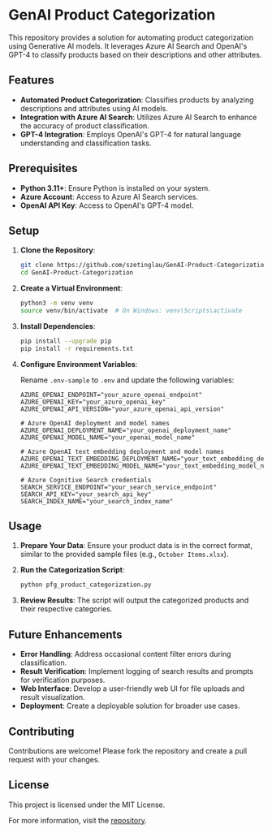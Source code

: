 # GenAI Product Categorization

This repository provides a solution for automating product categorization using Generative AI models. It leverages Azure AI Search and OpenAI's GPT-4 to classify products based on their descriptions and other attributes.

## Features

- **Automated Product Categorization**: Classifies products by analyzing descriptions and attributes using AI models.
- **Integration with Azure AI Search**: Utilizes Azure AI Search to enhance the accuracy of product classification.
- **GPT-4 Integration**: Employs OpenAI's GPT-4 for natural language understanding and classification tasks.

## Prerequisites

- **Python 3.11+**: Ensure Python is installed on your system.
- **Azure Account**: Access to Azure AI Search services.
- **OpenAI API Key**: Access to OpenAI's GPT-4 model.

## Setup

1. **Clone the Repository**:

   ```bash
   git clone https://github.com/szetinglau/GenAI-Product-Categorization.git
   cd GenAI-Product-Categorization
   ```

2. **Create a Virtual Environment**:

   ```bash
   python3 -m venv venv
   source venv/bin/activate  # On Windows: venv\Scripts\activate
   ```

3. **Install Dependencies**:

   ```bash
   pip install --upgrade pip
   pip install -r requirements.txt
   ```

4. **Configure Environment Variables**:

   Rename `.env-sample` to `.env` and update the following variables:

   ```env
   AZURE_OPENAI_ENDPOINT="your_azure_openai_endpoint"
   AZURE_OPENAI_KEY="your_azure_openai_key"
   AZURE_OPENAI_API_VERSION="your_azure_openai_api_version"
   
   # Azure OpenAI deployment and model names
   AZURE_OPENAI_DEPLOYMENT_NAME="your_openai_deployment_name"
   AZURE_OPENAI_MODEL_NAME="your_openai_model_name"
   
   # Azure OpenAI text embedding deployment and model names
   AZURE_OPENAI_TEXT_EMBEDDING_DEPLOYMENT_NAME="your_text_embedding_deployment_name"
   AZURE_OPENAI_TEXT_EMBEDDING_MODEL_NAME="your_text_embedding_model_name"
   
   # Azure Cognitive Search credentials
   SEARCH_SERVICE_ENDPOINT="your_search_service_endpoint"
   SEARCH_API_KEY="your_search_api_key"
   SEARCH_INDEX_NAME="your_search_index_name"
   ```

## Usage

1. **Prepare Your Data**: Ensure your product data is in the correct format, similar to the provided sample files (e.g., `October Items.xlsx`).

2. **Run the Categorization Script**:

   ```bash
   python pfg_product_categorization.py
   ```

3. **Review Results**: The script will output the categorized products and their respective categories.

## Future Enhancements

- **Error Handling**: Address occasional content filter errors during classification.
- **Result Verification**: Implement logging of search results and prompts for verification purposes.
- **Web Interface**: Develop a user-friendly web UI for file uploads and result visualization.
- **Deployment**: Create a deployable solution for broader use cases.

## Contributing

Contributions are welcome! Please fork the repository and create a pull request with your changes.

## License

This project is licensed under the MIT License.

For more information, visit the [repository](https://github.com/szetinglau/GenAI-Product-Categorization). 
